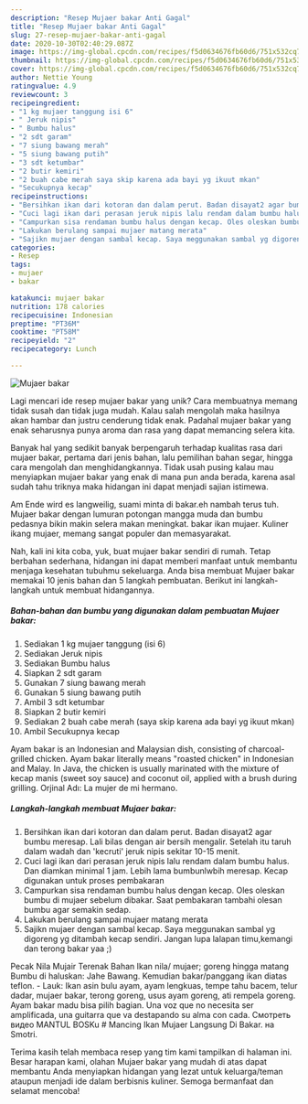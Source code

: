 ```yaml
---
description: "Resep Mujaer bakar Anti Gagal"
title: "Resep Mujaer bakar Anti Gagal"
slug: 27-resep-mujaer-bakar-anti-gagal
date: 2020-10-30T02:40:29.087Z
image: https://img-global.cpcdn.com/recipes/f5d0634676fb60d6/751x532cq70/mujaer-bakar-foto-resep-utama.jpg
thumbnail: https://img-global.cpcdn.com/recipes/f5d0634676fb60d6/751x532cq70/mujaer-bakar-foto-resep-utama.jpg
cover: https://img-global.cpcdn.com/recipes/f5d0634676fb60d6/751x532cq70/mujaer-bakar-foto-resep-utama.jpg
author: Nettie Young
ratingvalue: 4.9
reviewcount: 3
recipeingredient:
- "1 kg mujaer tanggung isi 6"
- " Jeruk nipis"
- " Bumbu halus"
- "2 sdt garam"
- "7 siung bawang merah"
- "5 siung bawang putih"
- "3 sdt ketumbar"
- "2 butir kemiri"
- "2 buah cabe merah saya skip karena ada bayi yg ikuut mkan"
- "Secukupnya kecap"
recipeinstructions:
- "Bersihkan ikan dari kotoran dan dalam perut. Badan disayat2 agar bumbu meresap. Lali bilas dengan air bersih mengalir. Setelah itu taruh dalam wadah dan &#39;kecruti&#39; jeruk nipis sekitar 10-15 menit."
- "Cuci lagi ikan dari perasan jeruk nipis lalu rendam dalam bumbu halus. Dan diamkan minimal 1 jam. Lebih lama bumbunlwbih meresap. Kecap digunakan untuk proses pembakaran"
- "Campurkan sisa rendaman bumbu halus dengan kecap. Oles oleskan bumbu di mujaer sebelum dibakar. Saat pembakaran tambahi olesan bumbu agar semakin sedap."
- "Lakukan berulang sampai mujaer matang merata"
- "Sajikn mujaer dengan sambal kecap. Saya meggunakan sambal yg digoreng yg ditambah kecap sendiri. Jangan lupa lalapan timu,kemangi dan terong bakar yaa ;)"
categories:
- Resep
tags:
- mujaer
- bakar

katakunci: mujaer bakar 
nutrition: 178 calories
recipecuisine: Indonesian
preptime: "PT36M"
cooktime: "PT58M"
recipeyield: "2"
recipecategory: Lunch

---
```



![Mujaer bakar](https://img-global.cpcdn.com/recipes/f5d0634676fb60d6/751x532cq70/mujaer-bakar-foto-resep-utama.jpg)

Lagi mencari ide resep mujaer bakar yang unik? Cara membuatnya memang tidak susah dan tidak juga mudah. Kalau salah mengolah maka hasilnya akan hambar dan justru cenderung tidak enak. Padahal mujaer bakar yang enak seharusnya punya aroma dan rasa yang dapat memancing selera kita.

Banyak hal yang sedikit banyak berpengaruh terhadap kualitas rasa dari mujaer bakar, pertama dari jenis bahan, lalu pemilihan bahan segar, hingga cara mengolah dan menghidangkannya. Tidak usah pusing kalau mau menyiapkan mujaer bakar yang enak di mana pun anda berada, karena asal sudah tahu triknya maka hidangan ini dapat menjadi sajian istimewa.

Am Ende wird es langweilig, suami minta di bakar.eh nambah terus tuh. Mujaer bakar dengan lumuran potongan mangga muda dan bumbu pedasnya bikin makin selera makan meningkat. bakar ikan mujaer. Kuliner ikang mujaer, memang sangat populer dan memasyarakat.


Nah, kali ini kita coba, yuk, buat mujaer bakar sendiri di rumah. Tetap berbahan sederhana, hidangan ini dapat memberi manfaat untuk membantu menjaga kesehatan tubuhmu sekeluarga. Anda bisa membuat Mujaer bakar memakai 10 jenis bahan dan 5 langkah pembuatan. Berikut ini langkah-langkah untuk membuat hidangannya.

<!--inarticleads1-->

##### Bahan-bahan dan bumbu yang digunakan dalam pembuatan Mujaer bakar:

1. Sediakan 1 kg mujaer tanggung (isi 6)
1. Sediakan  Jeruk nipis
1. Sediakan  Bumbu halus
1. Siapkan 2 sdt garam
1. Gunakan 7 siung bawang merah
1. Gunakan 5 siung bawang putih
1. Ambil 3 sdt ketumbar
1. Siapkan 2 butir kemiri
1. Sediakan 2 buah cabe merah (saya skip karena ada bayi yg ikuut mkan)
1. Ambil Secukupnya kecap


Ayam bakar is an Indonesian and Malaysian dish, consisting of charcoal-grilled chicken. Ayam bakar literally means &#34;roasted chicken&#34; in Indonesian and Malay. In Java, the chicken is usually marinated with the mixture of kecap manis (sweet soy sauce) and coconut oil, applied with a brush during grilling. Orjinal Adı: La mujer de mi hermano. 

<!--inarticleads2-->

##### Langkah-langkah membuat Mujaer bakar:

1. Bersihkan ikan dari kotoran dan dalam perut. Badan disayat2 agar bumbu meresap. Lali bilas dengan air bersih mengalir. Setelah itu taruh dalam wadah dan &#39;kecruti&#39; jeruk nipis sekitar 10-15 menit.
1. Cuci lagi ikan dari perasan jeruk nipis lalu rendam dalam bumbu halus. Dan diamkan minimal 1 jam. Lebih lama bumbunlwbih meresap. Kecap digunakan untuk proses pembakaran
1. Campurkan sisa rendaman bumbu halus dengan kecap. Oles oleskan bumbu di mujaer sebelum dibakar. Saat pembakaran tambahi olesan bumbu agar semakin sedap.
1. Lakukan berulang sampai mujaer matang merata
1. Sajikn mujaer dengan sambal kecap. Saya meggunakan sambal yg digoreng yg ditambah kecap sendiri. Jangan lupa lalapan timu,kemangi dan terong bakar yaa ;)


Pecak Nila Mujair Terenak Bahan Ikan nila/ mujaer; goreng hingga matang Bumbu di haluskan: Jahe Bawang. Kemudian bakar/panggang ikan diatas teflon. - Lauk: Ikan asin bulu ayam, ayam lengkuas, tempe tahu bacem, telur dadar, mujaer bakar, terong goreng, usus ayam goreng, ati rempela goreng. Ayam bakar madu bisa pilih bagian. Una voz que no necesita ser amplificada, una guitarra que va destapando su alma con cada. Смотреть видео MANTUL BOSKu # Mancing Ikan Mujaer Langsung Di Bakar. на Smotri. 

Terima kasih telah membaca resep yang tim kami tampilkan di halaman ini. Besar harapan kami, olahan Mujaer bakar yang mudah di atas dapat membantu Anda menyiapkan hidangan yang lezat untuk keluarga/teman ataupun menjadi ide dalam berbisnis kuliner. Semoga bermanfaat dan selamat mencoba!
